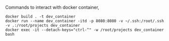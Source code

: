 Commands to interact with docker container,

```
docker build . -t dev_container
docker run --name dev_container -itd -p 8080:8080 -v ~/.ssh:/root/.ssh -v .:/root/projects dev_container
docker exec -it --detach-keys="ctrl-^" -w /root/projects dev_container bash
```
